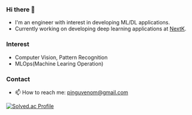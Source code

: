 ### Hi there 👋
- I'm an engineer with interest in developing ML/DL applications.
- Currently working on developing deep learning applications at [NextK](http://www.nextk.co.kr/).

### Interest
- Computer Vision, Pattern Recognition
- MLOps(Machine Learing Operation)

### Contact
- 📫 How to reach me: pinguvenom@gmail.com

[![Solved.ac Profile](http://mazassumnida.wtf/api/v2/generate_badge?boj=pinguvenom)](https://solved.ac/pinguvenom/)
